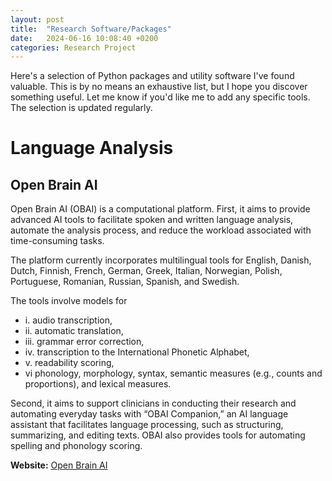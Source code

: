 ```yaml
---
layout: post
title:  "Research Software/Packages"
date:   2024-06-16 10:08:40 +0200
categories: Research Project
---
```


Here's a selection of Python packages and utility software I've found valuable. This is by no means an exhaustive list, but I hope you discover something useful. Let me know if you'd like me to add any specific tools. The selection is updated regularly.

# Language Analysis
## Open Brain AI
Open Brain AI (OBAI) is a computational platform. First, it aims to provide advanced AI tools to facilitate spoken and written language analysis, automate the analysis process, and reduce the workload associated with time-consuming tasks. 

The platform currently incorporates multilingual tools for English, Danish, Dutch, Finnish, French, German, Greek, Italian, Norwegian, Polish, Portuguese, Romanian, Russian, Spanish, and Swedish. 

The tools involve models for 

- i. audio transcription, 
- ii. automatic translation, 
- iii. grammar error correction, 
- iv. transcription to the International Phonetic Alphabet, 
- v. readability scoring, 
- vi phonology, morphology, syntax, semantic measures (e.g., counts and proportions), and lexical measures. 

Second, it aims to support clinicians in conducting their research and automating everyday tasks with “OBAI Companion,” an AI language assistant that facilitates language processing, such as structuring, summarizing, and editing texts. OBAI also provides tools for automating spelling and phonology scoring.

**Website:** [Open Brain AI](http://openbrainai.com)
